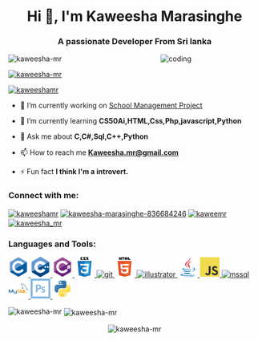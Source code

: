 <h1 align="center">Hi 👋, I'm Kaweesha Marasinghe</h1>
<h3 align="center">A passionate Developer From Sri lanka</h3>
<img align="right" alt ="coding" width = "200" src="https://i.pinimg.com/originals/e8/f4/53/e8f453469a3ec97ecd354df465d73913.gif">


<p align="left"> <img src="https://komarev.com/ghpvc/?username=kaweesha-mr&label=Profile%20views&color=0e75b6&style=flat" alt="kaweesha-mr" /> </p>

<p align="left"> <a href="https://github.com/ryo-ma/github-profile-trophy"><img src="https://github-profile-trophy.vercel.app/?username=kaweesha-mr" alt="kaweesha-mr" /></a> </p>

<p align="left"> <a href="https://twitter.com/kaweeshamr" target="blank"><img src="https://img.shields.io/twitter/follow/kaweeshamr?logo=twitter&style=for-the-badge" alt="kaweeshamr" /></a> </p>

- 🔭 I’m currently working on [School Management Project](https://github.com/Kaweesha-mr/Esoft_Final_Projecr)

- 🌱 I’m currently learning **CS50Ai,HTML,Css,Php,javascript,Python**

- 💬 Ask me about **C,C#,Sql,C++,Python**

- 📫 How to reach me **Kaweesha.mr@gmail.com**

- ⚡ Fun fact **I think I'm a introvert.**

<h3 align="left">Connect with me:</h3>
<p align="left">
<a href="https://twitter.com/kaweeshamr" target="blank"><img align="center" src="https://raw.githubusercontent.com/rahuldkjain/github-profile-readme-generator/master/src/images/icons/Social/twitter.svg" alt="kaweeshamr" height="30" width="40" /></a>
<a href="https://linkedin.com/in/kaweesha-marasinghe-836684246" target="blank"><img align="center" src="https://raw.githubusercontent.com/rahuldkjain/github-profile-readme-generator/master/src/images/icons/Social/linked-in-alt.svg" alt="kaweesha-marasinghe-836684246" height="30" width="40" /></a>
<a href="https://fb.com/kaweemr" target="blank"><img align="center" src="https://raw.githubusercontent.com/rahuldkjain/github-profile-readme-generator/master/src/images/icons/Social/facebook.svg" alt="kaweemr" height="30" width="40" /></a>
<a href="https://instagram.com/kaweesha_mr" target="blank"><img align="center" src="https://raw.githubusercontent.com/rahuldkjain/github-profile-readme-generator/master/src/images/icons/Social/instagram.svg" alt="kaweesha_mr" height="30" width="40" /></a>
</p>

<h3 align="left">Languages and Tools:</h3>
<p align="left"> <a href="https://www.cprogramming.com/" target="_blank" rel="noreferrer"> <img src="https://raw.githubusercontent.com/devicons/devicon/master/icons/c/c-original.svg" alt="c" width="40" height="40"/> </a> <a href="https://www.w3schools.com/cpp/" target="_blank" rel="noreferrer"> <img src="https://raw.githubusercontent.com/devicons/devicon/master/icons/cplusplus/cplusplus-original.svg" alt="cplusplus" width="40" height="40"/> </a> <a href="https://www.w3schools.com/cs/" target="_blank" rel="noreferrer"> <img src="https://raw.githubusercontent.com/devicons/devicon/master/icons/csharp/csharp-original.svg" alt="csharp" width="40" height="40"/> </a> <a href="https://www.w3schools.com/css/" target="_blank" rel="noreferrer"> <img src="https://raw.githubusercontent.com/devicons/devicon/master/icons/css3/css3-original-wordmark.svg" alt="css3" width="40" height="40"/> </a> <a href="https://git-scm.com/" target="_blank" rel="noreferrer"> <img src="https://www.vectorlogo.zone/logos/git-scm/git-scm-icon.svg" alt="git" width="40" height="40"/> </a> <a href="https://www.w3.org/html/" target="_blank" rel="noreferrer"> <img src="https://raw.githubusercontent.com/devicons/devicon/master/icons/html5/html5-original-wordmark.svg" alt="html5" width="40" height="40"/> </a> <a href="https://www.adobe.com/in/products/illustrator.html" target="_blank" rel="noreferrer"> <img src="https://www.vectorlogo.zone/logos/adobe_illustrator/adobe_illustrator-icon.svg" alt="illustrator" width="40" height="40"/> </a> <a href="https://www.java.com" target="_blank" rel="noreferrer"> <img src="https://raw.githubusercontent.com/devicons/devicon/master/icons/java/java-original.svg" alt="java" width="40" height="40"/> </a> <a href="https://developer.mozilla.org/en-US/docs/Web/JavaScript" target="_blank" rel="noreferrer"> <img src="https://raw.githubusercontent.com/devicons/devicon/master/icons/javascript/javascript-original.svg" alt="javascript" width="40" height="40"/> </a> <a href="https://www.microsoft.com/en-us/sql-server" target="_blank" rel="noreferrer"> <img src="https://www.svgrepo.com/show/303229/microsoft-sql-server-logo.svg" alt="mssql" width="40" height="40"/> </a> <a href="https://www.mysql.com/" target="_blank" rel="noreferrer"> <img src="https://raw.githubusercontent.com/devicons/devicon/master/icons/mysql/mysql-original-wordmark.svg" alt="mysql" width="40" height="40"/> </a> <a href="https://www.photoshop.com/en" target="_blank" rel="noreferrer"> <img src="https://raw.githubusercontent.com/devicons/devicon/master/icons/photoshop/photoshop-line.svg" alt="photoshop" width="40" height="40"/> </a> <a href="https://www.python.org" target="_blank" rel="noreferrer"> <img src="https://raw.githubusercontent.com/devicons/devicon/master/icons/python/python-original.svg" alt="python" width="40" height="40"/> </a> </p>

<p><img align="left" src="https://github-readme-stats.vercel.app/api/top-langs?username=kaweesha-mr&show_icons=true&locale=en&layout=compact" alt="kaweesha-mr" /></p>

<p>&nbsp;<img align="center" src="https://github-readme-stats.vercel.app/api?username=kaweesha-mr&show_icons=true&locale=en" alt="kaweesha-mr" /></p>

<p align = "center"><img align="center" src="https://github-readme-streak-stats.herokuapp.com/?user=kaweesha-mr&" alt="kaweesha-mr" /></p>

